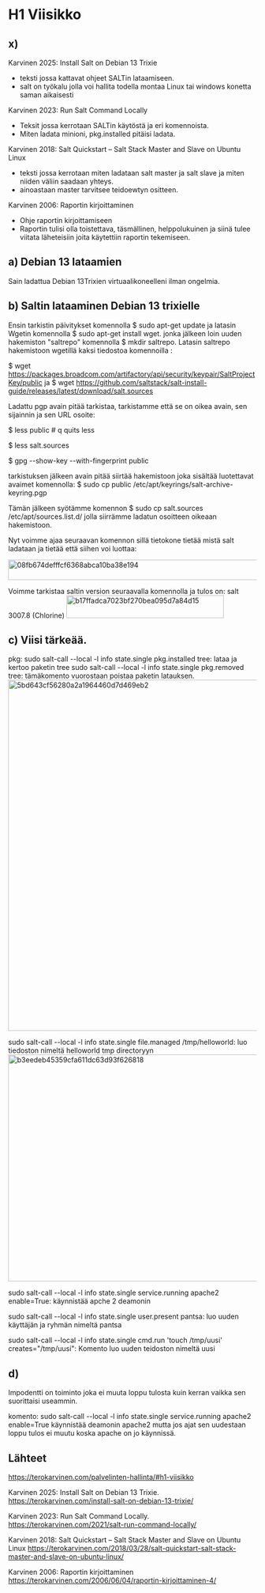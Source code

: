 # H1 Viisikko
## x)
Karvinen 2025: Install Salt on Debian 13 Trixie
- teksti jossa kattavat ohjeet SALTin lataamiseen.
- salt on työkalu jolla voi hallita todella montaa Linux tai windows konetta saman aikaisesti
  
Karvinen 2023: Run Salt Command Locally
- Teksit jossa kerrotaan SALTin käytöstä ja eri komennoista.
- Miten ladata minioni, pkg.installed pitäisi ladata.

Karvinen 2018: Salt Quickstart – Salt Stack Master and Slave on Ubuntu Linux
  - teksti jossa kerrotaan miten ladataan salt master ja salt slave ja miten niiden väliin saadaan yhteys.
  - ainoastaan master tarvitsee teidoewtyn ositteen.

Karvinen 2006: Raportin kirjoittaminen
- Ohje raportin kirjoittamiseen
- Raportin tulisi olla toistettava, täsmällinen, helppolukuinen ja siinä tulee viitata läheteisiin joita käytettiin raportin tekemiseen.
## a) Debian 13 lataamien 
Sain ladattua Debian 13Trixien virtuaalikoneelleni ilman ongelmia.

## b) Saltin lataaminen  Debian 13 trixielle
Ensin tarkistin päivitykset komennolla $ sudo apt-get update ja latasin Wgetin komennolla $ sudo apt-get install wget. jonka jälkeen loin uuden hakemiston "saltrepo" komennolla $ mkdir saltrepo.
Latasin saltrepo hakemistoon wgetillä kaksi tiedostoa komennoilla : 

$ wget https://packages.broadcom.com/artifactory/api/security/keypair/SaltProjectKey/public ja
$ wget https://github.com/saltstack/salt-install-guide/releases/latest/download/salt.sources

Ladattu pgp avain pitää tarkistaa, tarkistamme että se on oikea avain, sen sijainnin ja sen URL osoite: 

$ less public	# q quits less

$ less salt.sources

$ gpg --show-key --with-fingerprint public 

tarkistuksen jälkeen avain pitää siirtää hakemistoon joka sisältää luotettavat avaimet komennolla: $ sudo cp public /etc/apt/keyrings/salt-archive-keyring.pgp

Tämän jälkeen syötämme komennon $ sudo cp salt.sources /etc/apt/sources.list.d/ jolla siirrämme ladatun osoitteen oikeaan hakemistoon.

Nyt voimme ajaa seuraavan komennon sillä tietokone tietää mistä salt ladataan ja tietää että siihen voi luottaa:

<img width="620" height="41" alt="08fb674defffcf6368abca10ba38e194" src="https://github.com/user-attachments/assets/03b2ba30-b80e-42b2-bdf4-d71f1009b7b7" />

Voimme tarkistaa saltin version seuraavalla komennolla ja tulos on: salt 3007.8 (Chlorine)
<img width="319" height="46" alt="b17ffadca7023bf270bea095d7a84d15" src="https://github.com/user-attachments/assets/f6d6713a-8edc-44ed-953a-8e44916a99e3" />

## c) Viisi tärkeää.
pkg:
sudo salt-call --local -l info state.single pkg.installed tree: lataa ja kertoo paketin tree
sudo salt-call --local -l info state.single pkg.removed tree: tämäkomento vuorostaan poistaa paketin latauksen.
<img width="792" height="710" alt="5bd643cf56280a2a1964460d7d469eb2" src="https://github.com/user-attachments/assets/4251baf6-9c13-42a5-b11e-3ece23cf2263" />


sudo salt-call --local -l info state.single file.managed /tmp/helloworld: luo tiedoston nimeltä helloworld tmp directoryyn<img width="870" height="459" alt="b3eedeb45359cfa611dc63d93f626818" src="https://github.com/user-attachments/assets/182daab6-59d7-49d7-82fc-e2dd3878fca1" />


sudo salt-call --local -l info state.single service.running apache2 enable=True: käynnistää apche 2 deamonin

sudo salt-call --local -l info state.single user.present pantsa: luo uuden käyttäjän ja ryhmän nimeltä pantsa

sudo salt-call --local -l info state.single cmd.run 'touch /tmp/uusi' creates="/tmp/uusi": Komento luo uuden teidoston nimeltä uusi


## d)

Impodentti on toiminto joka ei muuta loppu tulosta kuin kerran vaikka sen suorittaisi useammin.

komento: sudo salt-call --local -l info state.single service.running apache2 enable=True käynnistää deamonin apache2  mutta jos ajat sen uudestaan loppu tulos ei muutu koska apache on jo käynnissä.


  ## Lähteet
  
  https://terokarvinen.com/palvelinten-hallinta/#h1-viisikko

  
  Karvinen 2025: Install Salt on Debian 13 Trixie. 
  https://terokarvinen.com/install-salt-on-debian-13-trixie/
  
  Karvinen 2023: Run Salt Command Locally.
  https://terokarvinen.com/2021/salt-run-command-locally/
  
  Karvinen 2018: Salt Quickstart – Salt Stack Master and Slave on Ubuntu Linux
  https://terokarvinen.com/2018/03/28/salt-quickstart-salt-stack-master-and-slave-on-ubuntu-linux/
  
  Karvinen 2006: Raportin kirjoittaminen
  https://terokarvinen.com/2006/06/04/raportin-kirjoittaminen-4/
